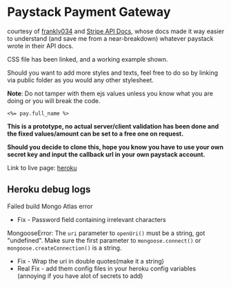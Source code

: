 # Paystack Payment Gateway

courtesy of [frankly034](https://github.com/frankly034/online_payment) and [Stripe API Docs](https://stripe.com/docs), whose docs made it way easier to understand (and save me from a near-breakdown) whatever paystack wrote in their API docs.

CSS file has been linked, and a working example shown.

Should you want to add more styles and texts, feel free to do so by linking via public folder as you would any other stylesheet.

**Note**: Do not tamper with them ejs values unless you know what you are doing or you will break the code.

``` ejs
<%= pay.full_name %>
```

**This  is a prototype, no actual server/client validation has been done and the fixed values/amount can be set to a free one on request.**

**Should you decide to clone this, hope you know you have to use your own secret key and input the callback url in your own paystack account.**

Link to live page: [heroku](https://intense-sierra-18564.herokuapp.com/)

## Heroku debug logs

Failed build Mongo Atlas error

- Fix - Password field containing irrelevant characters

MongooseError: The `uri` parameter to `openUri()` must be a string, got "undefined". Make sure the first parameter to `mongoose.connect()` or `mongoose.createConnection()` is a string.

- Fix - Wrap the uri in double quotes(make it a string)
- Real Fix - add them config files in your heroku config variables (annoying if you have alot of secrets to add)
